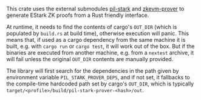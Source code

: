 This crate uses the external submodules
[pil-stark](git@github.com:powdr-labs/pil-stark.git) and
[zkevm-prover](https://github.com/powdr-labs/zkevm-prover) to generate EStark ZK
proofs from a Rust friendly interface.

At runtime, it needs to find the contents of cargo's `OUT_DIR` (which is
populated by `build.rs` at build time), otherwise execution will panic. This
means that, if used as a cargo dependency from the same machine it is built,
e.g. with `cargo run` or `cargo test`, it will work out of the box. But if the
binaries are executed from another machine, e.g. from a `nextest` archive, it
will fail unless the original `OUT_DIR` contents are manually provided.

The library will first search for the dependencies in the path given by
environment variable `PIL_STARK_PROVER_DEPS`, and if not set, it fallbacks to
the compile-time hardcoded path set by cargo's `OUT_DIR`, which is typically
`target/<profile>/build/pil-stark-prover-<hash>/out`.
